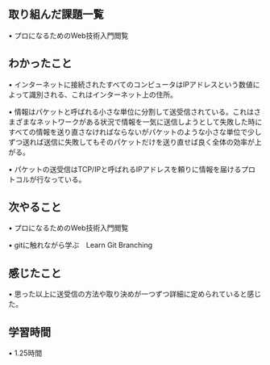 ## 取り組んだ課題一覧
 • プロになるためのWeb技術入門閲覧

## わかったこと
• インターネットに接続されたすべてのコンピュータはIPアドレスという数値によって識別される、これはインターネット上の住所。

• 情報はパケットと呼ばれる小さな単位に分割して送受信されている。これはさまざまなネットワークがある状況で情報を一気に送信しようとして失敗した時にすべての情報を送り直さなければならないがパケットのような小さな単位で少しずつ送れば送信に失敗してもそのパケットだけを送り直せば良く全体の効率が上がる。

• パケットの送受信はTCP/IPと呼ばれるIPアドレスを頼りに情報を届けるプロトコルが行なっている。

## 次やること
• プロになるためのWeb技術入門閲覧

• gitに触れながら学ぶ　Learn Git Branching


## 感じたこと
• 思った以上に送受信の方法や取り決めが一つずつ詳細に定められていると感じた。

## 学習時間
• 1.25時間
